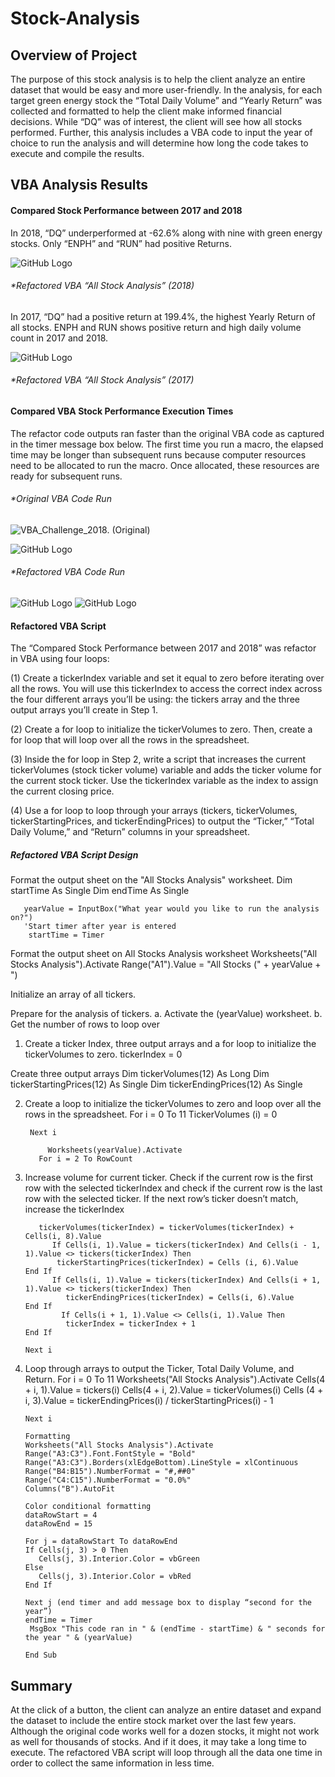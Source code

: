 # Stock-Analysis

## Overview of Project
The purpose of this stock analysis is to help the client analyze an entire dataset that would be easy and more user-friendly. In the analysis, for each target green energy stock the “Total Daily Volume” and “Yearly Return” was collected and formatted to help the client make informed financial decisions. While “DQ” was of interest, the client will see how all stocks performed. Further, this analysis includes a VBA code to input the year of choice to run the analysis and will determine how long the code takes to execute and compile the results.

## VBA Analysis Results

#### Compared Stock Performance between 2017 and 2018  
In 2018, “DQ” underperformed at -62.6% along with nine with green energy stocks. Only “ENPH” and “RUN” had positive Returns.  

![GitHub Logo](/images/logo.png)
###### *Refactored VBA “All Stock Analysis” (2018) 

In 2017, “DQ” had a positive return at 199.4%, the highest Yearly Return of all stocks. ENPH and RUN shows positive return and high daily volume count in 2017 and 2018.  

![GitHub Logo](/images/logo.png)
###### *Refactored VBA “All Stock Analysis” (2017)

#### Compared VBA Stock Performance Execution Times 
The refactor code outputs ran faster than the original VBA code as captured in the timer message box below. The first time you run a macro, the elapsed time may be longer than subsequent runs because computer resources need to be allocated to run the macro. Once allocated, these resources are ready for subsequent runs. 

###### *Original VBA Code Run

![VBA_Challenge_2018. (Original)](resources/VBA_Challenge_2018.(Original).png)    

![GitHub Logo](/images/logo.png)

###### *Refactored VBA Code Run

![GitHub Logo](/images/logo.png) ![GitHub Logo](/images/logo.png)


#### Refactored VBA Script
The “Compared Stock Performance between 2017 and 2018” was refactor in VBA using four loops: 

(1) Create a tickerIndex variable and set it equal to zero before iterating over all the rows. You will use this tickerIndex to access the correct index across the four different arrays you’ll be using: the tickers array and the three output arrays you’ll create in Step 1.

(2) Create a for loop to initialize the tickerVolumes to zero. Then, create a for loop that will loop over all the rows in the spreadsheet.

(3) Inside the for loop in Step 2, write a script that increases the current tickerVolumes (stock ticker volume) variable and adds the ticker volume for the current stock ticker. Use the tickerIndex variable as the index to assign the current closing price. 

(4) Use a for loop to loop through your arrays (tickers, tickerVolumes, tickerStartingPrices, and tickerEndingPrices) to output the “Ticker,” “Total Daily Volume,” and “Return” columns in your spreadsheet.

##### Refactored VBA Script Design 

Format the output sheet on the "All Stocks Analysis" worksheet.
     Dim startTime As Single
     Dim endTime  As Single

       yearValue = InputBox("What year would you like to run the analysis on?")
       'Start timer after year is entered
        startTime = Timer 

Format the output sheet on All Stocks Analysis worksheet
       Worksheets("All Stocks Analysis").Activate
       Range("A1").Value = "All Stocks (" + yearValue + ")
           
Initialize an array of all tickers.

Prepare for the analysis of tickers.
a.	Activate the (yearValue) worksheet.
b.	Get the number of rows to loop over

1. Create a ticker Index, three output arrays and a for loop to initialize the tickerVolumes to zero.
       tickerIndex = 0

Create three output arrays
       Dim tickerVolumes(12) As Long
       Dim tickerStartingPrices(12) As Single
       Dim tickerEndingPrices(12) As Single

2. Create a loop to initialize the tickerVolumes to zero and loop over all the rows in the spreadsheet.
         For i = 0 To 11
       	 TickerVolumes (i) = 0

        Next i
        
    	    Worksheets(yearValue).Activate
   	      For i = 2 To RowCount

3. Increase volume for current ticker. Check if the current row is the first row with the selected tickerIndex and check if the current row is the last row with the selected ticker. If the next row’s ticker doesn’t match, increase the tickerIndex    

          tickerVolumes(tickerIndex) = tickerVolumes(tickerIndex) + Cells(i, 8).Value
             If Cells(i, 1).Value = tickers(tickerIndex) And Cells(i - 1, 1).Value <> tickers(tickerIndex) Then
              tickerStartingPrices(tickerIndex) = Cells (i, 6).Value      
       End If
             If Cells(i, 1).Value = tickers(tickerIndex) And Cells(i + 1, 1).Value <> tickers(tickerIndex) Then
        	    tickerEndingPrices(tickerIndex) = Cells(i, 6).Value
       End If           
        	   If Cells(i + 1, 1).Value <> Cells(i, 1).Value Then
        	    tickerIndex = tickerIndex + 1          
       End If
       
       Next i

4. Loop through arrays to output the Ticker, Total Daily Volume, and Return.
          For i = 0 To 11
            Worksheets("All Stocks Analysis").Activate
       	    Cells(4 + i, 1).Value = tickers(i)
     	      Cells(4 + i, 2).Value = tickerVolumes(i)
        	  Cells (4 + i, 3).Value = tickerEndingPrices(i) / tickerStartingPrices(i) - 1
            
       Next i

       Formatting
       Worksheets("All Stocks Analysis").Activate
       Range("A3:C3").Font.FontStyle = "Bold"
       Range("A3:C3").Borders(xlEdgeBottom).LineStyle = xlContinuous
       Range("B4:B15").NumberFormat = "#,##0"
       Range("C4:C15").NumberFormat = "0.0%"
       Columns("B").AutoFit
    
       Color conditional formatting
       dataRowStart = 4
       dataRowEnd = 15

       For j = dataRowStart To dataRowEnd
       If Cells(j, 3) > 0 Then
          Cells(j, 3).Interior.Color = vbGreen
       Else
          Cells(j, 3).Interior.Color = vbRed 
       End If
        
       Next j (end timer and add message box to display “second for the year”) 
       endTime = Timer
    	MsgBox "This code ran in " & (endTime - startTime) & " seconds for the year " & (yearValue)

       End Sub    

## Summary

At the click of a button, the client can analyze an entire dataset and expand the dataset to include the entire stock market over the last few years. Although the original code works well for a dozen stocks, it might not work as well for thousands of stocks. And if it does, it may take a long time to execute. The refactored VBA script will loop through all the data one time in order to collect the same information in less time. 
